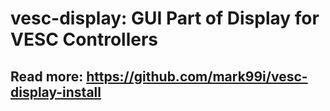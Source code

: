 # vesc-display: GUI Part of Display for VESC Controllers
## Read more: https://github.com/mark99i/vesc-display-install

